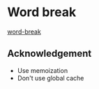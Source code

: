 # Word break
[word-break](https://leetcode.com/problems/word-break)

## Acknowledgement
- Use memoization
- Don't use global cache
